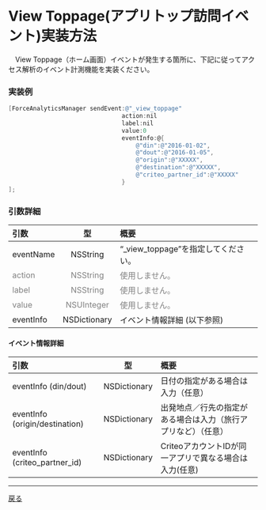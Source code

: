 #	View Toppage(アプリトップ訪問イベント)実装方法
　View Toppage（ホーム画面）イベントが発生する箇所に、下記に従ってアクセス解析のイベント計測機能を実装ください。

### 実装例

```objective-c
[ForceAnalyticsManager sendEvent:@"_view_toppage"
								action:nil
								label:nil
								value:0　
								eventInfo:@{
									@"din":@"2016-01-02",
									@"dout":@"2016-01-05",
									@"origin":@"XXXXX",
									@"destination":@"XXXXX",
									@"criteo_partner_id":@"XXXXX"
								}
];
```

### 引数詳細

| 引数 | 型 | 概要 |
|:----------|:-----------:|:------------|
|eventName|NSString|“\_view\_toppage”を指定してください。|
|<span style="color:grey">action|<span style="color:grey">NSString|<span style="color:grey">使用しません。|
|<span style="color:grey">label|<span style="color:grey">NSString|<span style="color:grey">使用しません。|
|<span style="color:grey">value|<span style="color:grey">NSUInteger|<span style="color:grey">使用しません。|
|eventInfo|NSDictionary|イベント情報詳細 (以下参照)|


#### イベント情報詳細

| 引数 | 型 | 概要 |
|:----------|:-----------:|:------------|
|eventInfo (din/dout)|NSDictionary|日付の指定がある場合は入力（任意）|
|eventInfo (origin/destination)|NSDictionary|出発地点／行先の指定がある場合は入力（旅行アプリなど）（任意）|
|eventInfo (criteo_partner_id)|NSDictionary|CriteoアカウントIDが同一アプリで異なる場合は入力(任意)|

---
[戻る](/lang/ja/doc/fox_engagement/README.md)

